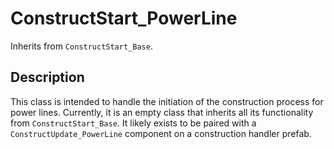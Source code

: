 # ConstructStart_PowerLine

Inherits from `ConstructStart_Base`.

## Description

This class is intended to handle the initiation of the construction process for power lines. Currently, it is an empty class that inherits all its functionality from `ConstructStart_Base`. It likely exists to be paired with a `ConstructUpdate_PowerLine` component on a construction handler prefab.
